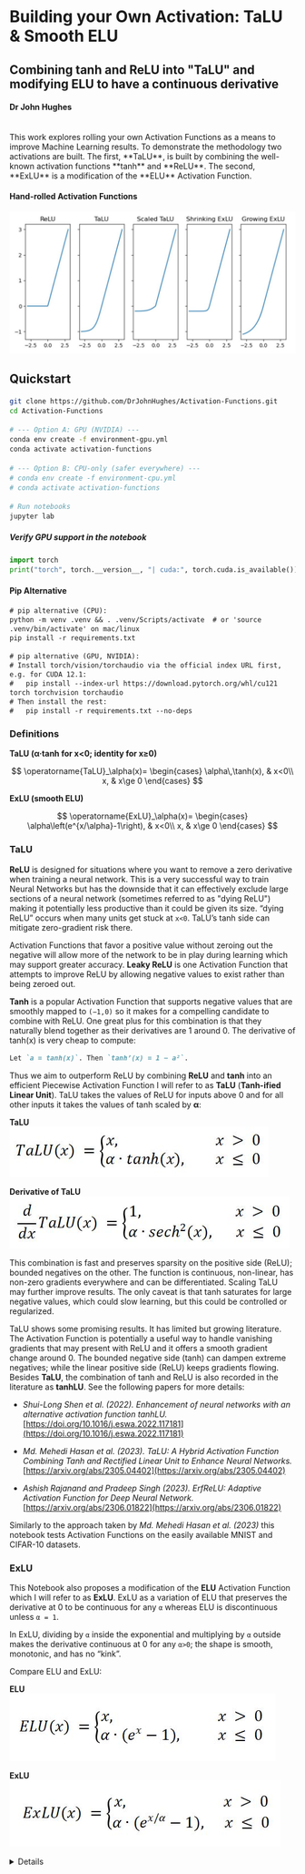 # Building your Own Activation: TaLU & Smooth ELU
## Combining tanh and ReLU into "TaLU" and modifying ELU to have a continuous derivative
#### Dr John Hughes

<br>
This work explores rolling your own Activation Functions as a means to improve Machine Learning results. To demonstrate the methodology two activations are built. The first, **TaLU**, is built by combining the well-known activation functions **tanh** and **ReLU**. The second, **ExLU** is a modification of the **ELU** Activation Function.

#### Hand-rolled Activation Functions

![Activation Functions](assets/ReLU-TaLU-ExLU.jpg)

## Quickstart
```bash
git clone https://github.com/DrJohnHughes/Activation-Functions.git
cd Activation-Functions

# --- Option A: GPU (NVIDIA) ---
conda env create -f environment-gpu.yml
conda activate activation-functions

# --- Option B: CPU-only (safer everywhere) ---
# conda env create -f environment-cpu.yml
# conda activate activation-functions

# Run notebooks
jupyter lab
```

##### Verify GPU support in the notebook
```python
import torch
print("torch", torch.__version__, "| cuda:", torch.cuda.is_available())
```

#### Pip Alternative
```
# pip alternative (CPU):
python -m venv .venv && . .venv/Scripts/activate  # or 'source .venv/bin/activate' on mac/linux
pip install -r requirements.txt

# pip alternative (GPU, NVIDIA):
# Install torch/vision/torchaudio via the official index URL first, e.g. for CUDA 12.1:
#   pip install --index-url https://download.pytorch.org/whl/cu121 torch torchvision torchaudio
# Then install the rest:
#   pip install -r requirements.txt --no-deps
```

### Definitions

**TaLU (α·tanh for x<0; identity for x≥0)**

$$
\operatorname{TaLU}_\alpha(x)=
\begin{cases}
\alpha\,\tanh(x), & x<0\\
x, & x\ge 0
\end{cases}
$$

**ExLU (smooth ELU)**

$$
\operatorname{ExLU}_\alpha(x)=
\begin{cases}
\alpha\left(e^{x/\alpha}-1\right), & x<0\\
x, & x\ge 0
\end{cases}
$$

### TaLU

**ReLU** is designed for situations where you want to remove a zero derivative when training a neural network. This is a very successful way to train Neural Networks but has the downside that it can effectively exclude large sections of a neural network (sometimes referred to as "dying ReLU") making it potentially less productive than it could be given its size. “dying ReLU” occurs when many units get stuck at `x<0`.  TaLU’s tanh side can mitigate zero-gradient risk there.

Activation Functions that favor a positive value without zeroing out the negative will allow more of the network to be in play during learning which may support greater accuracy. **Leaky ReLU** is one Activation Function that attempts to improve ReLU by allowing negative values to exist rather than being zeroed out.

**Tanh** is a popular Activation Function that supports negative values that are smoothly mapped to `(−1,0)` so it makes for a compelling candidate to combine with ReLU. One great plus for this combination is that they naturally blend together as their derivatives are 1 around 0. The derivative of tanh(x) is very cheap to compute:

```md
Let `a = tanh(x)`. Then `tanh’(x) = 1 − a²`.
```

Thus we aim to outperform ReLU by combining **ReLU** and **tanh** into an efficient Piecewise Activation Function I will refer to as **TaLU** (**Tanh-ified Linear Unit**). TaLU takes the values of ReLU for inputs above 0 and for all other inputs it takes the values of tanh scaled by **α**:

**TaLU**  
![TaLU](assets/TaLU.jpg)
<br>

**Derivative of TaLU**  
![Derivative of TaLU](assets/Derivative-of-TaLU.jpg)
<br>

This combination is fast and preserves sparsity on the positive side (ReLU); bounded negatives on the other. The function is continuous, non-linear, has non-zero gradients everywhere and can be differentiated. Scaling TaLU may further improve results. The only caveat is that tanh saturates for large negative values, which could slow learning, but this could be controlled or regularized.

TaLU shows some promising results. It has limited but growing literature. The Activation Function is potentially a useful way to handle vanishing gradients that may present with ReLU and it offers a smooth gradient change around 0. The bounded negative side (tanh) can dampen extreme negatives; while the linear positive side (ReLU) keeps gradients flowing. Besides **TaLU**, the combination of tanh and ReLU is also recorded in the literature as **tanhLU**. See the following papers for more details:

+ _Shui-Long Shen et al. (2022). Enhancement of neural networks with an alternative activation function tanhLU._
  [https://doi.org/10.1016/j.eswa.2022.117181](https://doi.org/10.1016/j.eswa.2022.117181)

+ _Md. Mehedi Hasan et al. (2023). TaLU: A Hybrid Activation Function Combining Tanh and Rectified Linear Unit to Enhance Neural Networks._
  [https://arxiv.org/abs/2305.04402](https://arxiv.org/abs/2305.04402)

+ _Ashish Rajanand and Pradeep Singh (2023). ErfReLU: Adaptive Activation Function for Deep Neural Network._
  [https://arxiv.org/abs/2306.01822](https://arxiv.org/abs/2306.01822)

Similarly to the approach taken by _Md. Mehedi Hasan et al. (2023)_ this notebook tests Activation Functions on the easily available MNIST and CIFAR-10 datasets.

### ExLU

This Notebook also proposes a modification of the **ELU** Activation Function which I will refer to as **ExLU**. ExLU as a variation of ELU that preserves the derivative at 0 to be continuous for any `α` whereas ELU is discontinuous unless `α = 1`.

In ExLU, dividing by `α` inside the exponential and multiplying by `α` outside makes the derivative continuous at 0 for any `α>0`; the shape is smooth, monotonic, and has no “kink”.

Compare ELU and ExLU:

**ELU**  
![ELU](assets/ELU.jpg)
<br>

**ExLU**  
![ExLU](assets/ExLU.jpg)
<br>

<details>
### Initialization (optional)
Most small demos work fine with defaults. If you hit vanishing/exploding gradients, try these:

ReLU (He/Kaiming, fan_in): std ≈ sqrt(2/fan_in)

```python
import torch.nn as nn
nn.init.kaiming_normal_(layer.weight, nonlinearity='relu')
```

tanh (Xavier/Glorot): std ≈ sqrt(1/fan_in)

```python
import torch.nn as nn
fan_in, _ = nn.init._calculate_fan_in_and_fan_out(layer.weight)
std = (1.0 / fan_in) ** 0.5
nn.init.normal_(layer.weight, mean=0.0, std=std)
```

TaLU (tanh for x<0, ReLU for x≥0): start with He; if negatives saturate, nudge variance toward Xavier:
```python
fan_in, _ = nn.init._calculate_fan_in_and_fan_out(layer.weight)
std = (1.5 / fan_in) ** 0.5   # between Xavier and He
nn.init.normal_(layer.weight, mean=0.0, std=std)
# or a LeakyReLU-style He init:
nn.init.kaiming_normal_(layer.weight, a=0.1, mode='fan_in', nonlinearity='leaky_relu')
```
</details>
